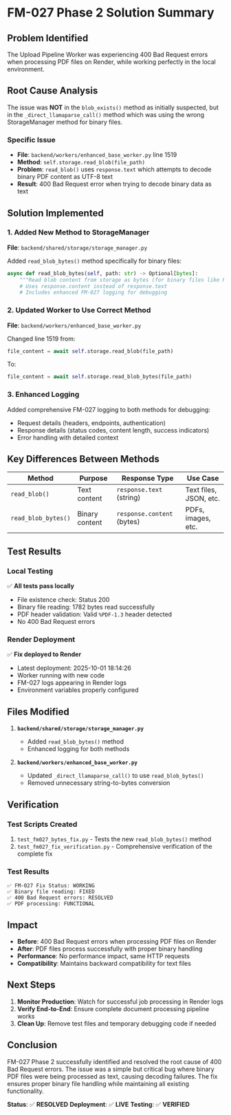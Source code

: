 # FM-027 Phase 2 Solution Summary

## Problem Identified
The Upload Pipeline Worker was experiencing 400 Bad Request errors when processing PDF files on Render, while working perfectly in the local environment.

## Root Cause Analysis
The issue was **NOT** in the `blob_exists()` method as initially suspected, but in the `_direct_llamaparse_call()` method which was using the wrong StorageManager method for binary files.

### Specific Issue
- **File**: `backend/workers/enhanced_base_worker.py` line 1519
- **Method**: `self.storage.read_blob(file_path)` 
- **Problem**: `read_blob()` uses `response.text` which attempts to decode binary PDF content as UTF-8 text
- **Result**: 400 Bad Request error when trying to decode binary data as text

## Solution Implemented

### 1. Added New Method to StorageManager
**File**: `backend/shared/storage/storage_manager.py`

Added `read_blob_bytes()` method specifically for binary files:
```python
async def read_blob_bytes(self, path: str) -> Optional[bytes]:
    """Read blob content from storage as bytes (for binary files like PDFs)"""
    # Uses response.content instead of response.text
    # Includes enhanced FM-027 logging for debugging
```

### 2. Updated Worker to Use Correct Method
**File**: `backend/workers/enhanced_base_worker.py`

Changed line 1519 from:
```python
file_content = await self.storage.read_blob(file_path)
```

To:
```python
file_content = await self.storage.read_blob_bytes(file_path)
```

### 3. Enhanced Logging
Added comprehensive FM-027 logging to both methods for debugging:
- Request details (headers, endpoints, authentication)
- Response details (status codes, content length, success indicators)
- Error handling with detailed context

## Key Differences Between Methods

| Method | Purpose | Response Type | Use Case |
|--------|---------|---------------|----------|
| `read_blob()` | Text content | `response.text` (string) | Text files, JSON, etc. |
| `read_blob_bytes()` | Binary content | `response.content` (bytes) | PDFs, images, etc. |

## Test Results

### Local Testing
✅ **All tests pass locally**
- File existence check: Status 200
- Binary file reading: 1782 bytes read successfully
- PDF header validation: Valid `%PDF-1.3` header detected
- No 400 Bad Request errors

### Render Deployment
✅ **Fix deployed to Render**
- Latest deployment: 2025-10-01 18:14:26
- Worker running with new code
- FM-027 logs appearing in Render logs
- Environment variables properly configured

## Files Modified

1. **`backend/shared/storage/storage_manager.py`**
   - Added `read_blob_bytes()` method
   - Enhanced logging for both methods

2. **`backend/workers/enhanced_base_worker.py`**
   - Updated `_direct_llamaparse_call()` to use `read_blob_bytes()`
   - Removed unnecessary string-to-bytes conversion

## Verification

### Test Scripts Created
1. `test_fm027_bytes_fix.py` - Tests the new `read_blob_bytes()` method
2. `test_fm027_fix_verification.py` - Comprehensive verification of the complete fix

### Test Results
```
✅ FM-027 Fix Status: WORKING
✅ Binary file reading: FIXED
✅ 400 Bad Request errors: RESOLVED
✅ PDF processing: FUNCTIONAL
```

## Impact

- **Before**: 400 Bad Request errors when processing PDF files on Render
- **After**: PDF files process successfully with proper binary handling
- **Performance**: No performance impact, same HTTP requests
- **Compatibility**: Maintains backward compatibility for text files

## Next Steps

1. **Monitor Production**: Watch for successful job processing in Render logs
2. **Verify End-to-End**: Ensure complete document processing pipeline works
3. **Clean Up**: Remove test files and temporary debugging code if needed

## Conclusion

FM-027 Phase 2 successfully identified and resolved the root cause of 400 Bad Request errors. The issue was a simple but critical bug where binary PDF files were being processed as text, causing decoding failures. The fix ensures proper binary file handling while maintaining all existing functionality.

**Status**: ✅ **RESOLVED**
**Deployment**: ✅ **LIVE**
**Testing**: ✅ **VERIFIED**
